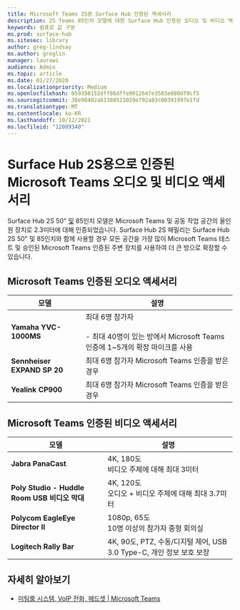 ```yaml
---
title: Microsoft Teams 2S용 Surface Hub 인증된 액세서리
description: 2S Teams 85인치 모델에 대한 Surface Hub 인증된 오디오 및 비디오 액세서리를 참조하세요.
keywords: 쉼표로 값 구분
ms.prod: surface-hub
ms.sitesec: library
author: greg-lindsay
ms.author: greglin
manager: laurawi
audience: Admin
ms.topic: article
ms.date: 01/27/2020
ms.localizationpriority: Medium
ms.openlocfilehash: 059398152dff86dffe901264fe3503e080df0cf5
ms.sourcegitcommit: 38e98402ab1380521029e792a83c00391997e1fd
ms.translationtype: MT
ms.contentlocale: ko-KR
ms.lasthandoff: 10/12/2021
ms.locfileid: "12089340"
---
```

# <a name="microsoft-teams-certified-audio-and-video-accessories-for-surface-hub-2s"></a>Surface Hub 2S용으로 인증된 Microsoft Teams 오디오 및 비디오 액세서리

Surface Hub 2S 50" [및](https://www.microsoft.com/microsoft-teams/across-devices/devices/category/teams-rooms/20) 85인치 모델은 Microsoft Teams 및 공동 작업 공간의 올인원 장치로 2.3미터에 대해 인증되었습니다. Surface Hub 2S 패밀리는 Surface Hub 2S 50" 및 85인치와 함께 사용할 경우 모든 공간을 가장 많이 Microsoft Teams 테스트 및 승인된 Microsoft Teams 인증된 주변 장치를 사용하여 더 큰 방으로 확장할 수 있습니다.

## <a name="microsoft-teams-certified-audio-accessories"></a>Microsoft Teams 인증된 오디오 액세서리 

| 모델                                | 설명                                                                                                                                                                                                                                                                                              |
| ------------------------------------ | -------------------------------------------------------------------------------------------------------------------------------------------------------------------------------------------------------------------------------------------------------------------------------------------------------- |
| **Yamaha YVC-1000MS**<br>        | 최대 6명 참가자<br><br>- 최대 40명이 있는 방에서 Microsoft Teams 인증에 1~5개의 확장 마이크를 사용                                                                                                                                                               |
| **Sennheiser EXPAND SP 20**<br> | 최대 6명 참가자 Microsoft Teams 인증을 받은 경우                                                                                                                                                                                                                                                   |
| **Yealink CP900**<br>           | 최대 6명 참가자 Microsoft Teams 인증을 받은 경우                                                                                                                                                                                                                                                   |

 
## <a name="microsoft-teams-certified-video-accessories"></a>Microsoft Teams 인증된 비디오 액세서리

| 모델                                       | 설명                                                                    |
| ------------------------------------------- | ------------------------------------------------------------------------------ |
| **Jabra PanaCast**<br>                  | 4K, 180도<br>비디오 주제에 대해 최대 3미터                          |
| **Poly Studio - Huddle Room USB 비디오 막대** | 4K, 120도<br>오디오 + 비디오 주제에 대해 최대 3.7미터                 |
| **Polycom EagleEye Director II**<br>    | 1080p, 65도<br>10명 이상의 참가자 중형 회의실                             |
| **Logitech Rally Bar**                      | 4K, 90도, PTZ, 수동/디지털 제어, USB 3.0 Type-C, 개인 정보 보호 보장 |

## <a name="learn-more"></a>자세히 알아보기

- [미팅룸 시스템, VoIP 전화, 헤드셋 | Microsoft Teams](https://www.microsoft.com/microsoft-teams/across-devices/)
